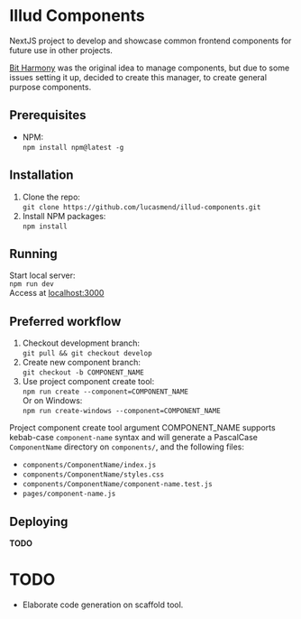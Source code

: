 # Illud Components

NextJS project to develop and showcase common frontend components for future use in other projects.

[Bit Harmony](https://harmony-docs.bit.dev/) was the original idea to manage components, but due to some issues setting it up, decided to create this manager, to create general purpose components.

## Prerequisites

* NPM:  
`` npm install npm@latest -g ``

## Installation

1. Clone the repo:  
``git clone https://github.com/lucasmend/illud-components.git``
2. Install NPM packages:  
``npm install``

## Running

Start local server:  
``npm run dev``  
Access at [localhost:3000](localhost:3000)  

## Preferred workflow

1. Checkout development branch:  
``git pull && git checkout develop``  
2. Create new component branch:  
``git checkout -b COMPONENT_NAME``
3. Use project component create tool:  
``npm run create --component=COMPONENT_NAME``  
Or on Windows:  
``npm run create-windows --component=COMPONENT_NAME``  

Project component create tool argument COMPONENT_NAME supports kebab-case `component-name` syntax and will generate a PascalCase `ComponentName` directory on `components/`, and the following files:  
* `components/ComponentName/index.js`
* `components/ComponentName/styles.css`
* `components/ComponentName/component-name.test.js`
* `pages/component-name.js`

## Deploying

**TODO**

# TODO
* Elaborate code generation on scaffold tool.